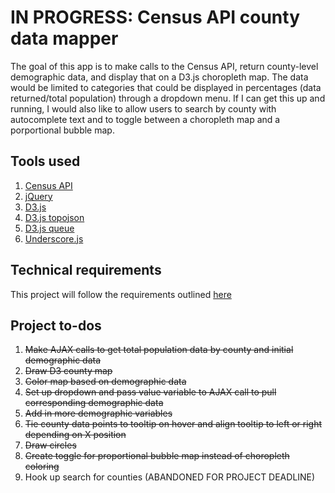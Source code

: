 # IN PROGRESS: Census API county data mapper

The goal of this app is to make calls to the Census API, return county-level demographic data, and display that on a D3.js choropleth map. The data would be limited to categories that could be displayed in percentages (data returned/total population) through a dropdown menu. If I can get this up and running, I would also like to allow users to search by county with autocomplete text and to toggle between a choropleth map and a porportional bubble map.

## Tools used

1. [Census API](http://api.census.gov/data/)
2. [jQuery](http://jquery.com/)
3. [D3.js](https://d3js.org/)
4. [D3.js topojson](https://github.com/topojson/topojson/wiki/Gallery)
5. [D3.js queue](https://github.com/d3/d3-queue)
6. [Underscore.js](http://underscorejs.org/)

## Technical requirements

This project will follow the requirements outlined [here](https://github.com/ga-students/JS-NYC-6.27.17/blob/master/projects/final-project/final-project.md)

## Project to-dos

1. ~~Make AJAX calls to get total population data by county and initial demographic data~~
2. ~~Draw D3 county map~~
3. ~~Color map based on demographic data~~
4. ~~Set up dropdown and pass value variable to AJAX call to pull corresponding demographic data~~
5. ~~Add in more demographic variables~~
6. ~~Tie county data points to tooltip on hover and align tooltip to left or right depending on X position~~
7. ~~Draw circles~~
8. ~~Create toggle for proportional bubble map instead of choropleth coloring~~
9. Hook up search for counties (ABANDONED FOR PROJECT DEADLINE)
